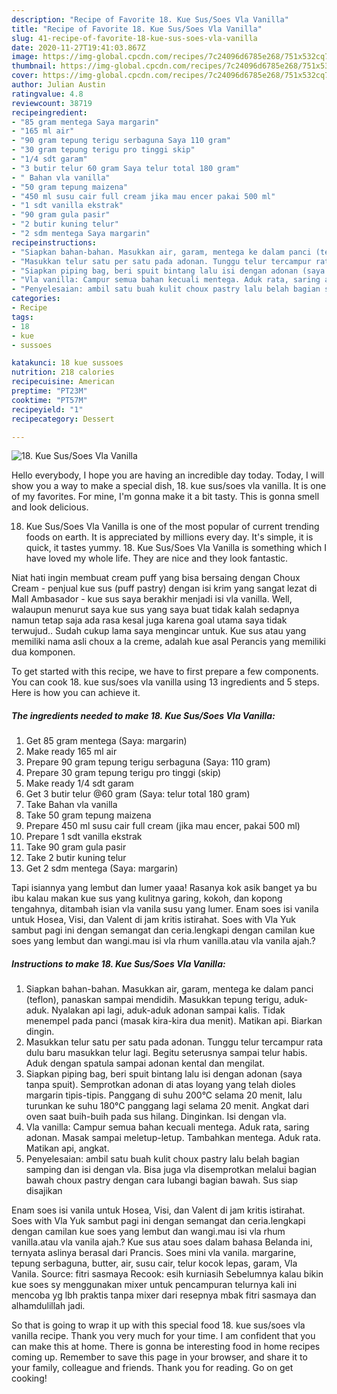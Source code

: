 ```yaml
---
description: "Recipe of Favorite 18. Kue Sus/Soes Vla Vanilla"
title: "Recipe of Favorite 18. Kue Sus/Soes Vla Vanilla"
slug: 41-recipe-of-favorite-18-kue-sus-soes-vla-vanilla
date: 2020-11-27T19:41:03.867Z
image: https://img-global.cpcdn.com/recipes/7c24096d6785e268/751x532cq70/18-kue-sussoes-vla-vanilla-foto-resep-utama.jpg
thumbnail: https://img-global.cpcdn.com/recipes/7c24096d6785e268/751x532cq70/18-kue-sussoes-vla-vanilla-foto-resep-utama.jpg
cover: https://img-global.cpcdn.com/recipes/7c24096d6785e268/751x532cq70/18-kue-sussoes-vla-vanilla-foto-resep-utama.jpg
author: Julian Austin
ratingvalue: 4.8
reviewcount: 38719
recipeingredient:
- "85 gram mentega Saya margarin"
- "165 ml air"
- "90 gram tepung terigu serbaguna Saya 110 gram"
- "30 gram tepung terigu pro tinggi skip"
- "1/4 sdt garam"
- "3 butir telur 60 gram Saya telur total 180 gram"
- " Bahan vla vanilla"
- "50 gram tepung maizena"
- "450 ml susu cair full cream jika mau encer pakai 500 ml"
- "1 sdt vanilla ekstrak"
- "90 gram gula pasir"
- "2 butir kuning telur"
- "2 sdm mentega Saya margarin"
recipeinstructions:
- "Siapkan bahan-bahan. Masukkan air, garam, mentega ke dalam panci (teflon), panaskan sampai mendidih. Masukkan tepung terigu, aduk-aduk. Nyalakan api lagi, aduk-aduk adonan sampai kalis. Tidak menempel pada panci (masak kira-kira dua menit). Matikan api. Biarkan dingin."
- "Masukkan telur satu per satu pada adonan. Tunggu telur tercampur rata dulu baru masukkan telur lagi. Begitu seterusnya sampai telur habis. Aduk dengan spatula sampai adonan kental dan mengilat."
- "Siapkan piping bag, beri spuit bintang lalu isi dengan adonan (saya tanpa spuit). Semprotkan adonan di atas loyang yang telah dioles margarin tipis-tipis. Panggang di suhu 200°C selama 20 menit, lalu turunkan ke suhu 180°C panggang lagi selama 20 menit. Angkat dari oven saat buih-buih pada sus hilang. Dinginkan. Isi dengan vla."
- "Vla vanilla: Campur semua bahan kecuali mentega. Aduk rata, saring adonan. Masak sampai meletup-letup. Tambahkan mentega. Aduk rata. Matikan api, angkat."
- "Penyelesaian: ambil satu buah kulit choux pastry lalu belah bagian samping dan isi dengan vla. Bisa juga vla disemprotkan melalui bagian bawah choux pastry dengan cara lubangi bagian bawah. Sus siap disajikan"
categories:
- Recipe
tags:
- 18
- kue
- sussoes

katakunci: 18 kue sussoes 
nutrition: 218 calories
recipecuisine: American
preptime: "PT23M"
cooktime: "PT57M"
recipeyield: "1"
recipecategory: Dessert

---
```



![18. Kue Sus/Soes Vla Vanilla](https://img-global.cpcdn.com/recipes/7c24096d6785e268/751x532cq70/18-kue-sussoes-vla-vanilla-foto-resep-utama.jpg)

Hello everybody, I hope you are having an incredible day today. Today, I will show you a way to make a special dish, 18. kue sus/soes vla vanilla. It is one of my favorites. For mine, I'm gonna make it a bit tasty. This is gonna smell and look delicious.

18. Kue Sus/Soes Vla Vanilla is one of the most popular of current trending foods on earth. It is appreciated by millions every day. It's simple, it is quick, it tastes yummy. 18. Kue Sus/Soes Vla Vanilla is something which I have loved my whole life. They are nice and they look fantastic.

Niat hati ingin membuat cream puff yang bisa bersaing dengan Choux Cream - penjual kue sus (puff pastry) dengan isi krim yang sangat lezat di Mall Ambasador - kue sus saya berakhir menjadi isi vla vanilla. Well, walaupun menurut saya kue sus yang saya buat tidak kalah sedapnya namun tetap saja ada rasa kesal juga karena goal utama saya tidak terwujud.. Sudah cukup lama saya mengincar untuk. Kue sus atau yang memiliki nama asli choux a la creme, adalah kue asal Perancis yang memiliki dua komponen.


To get started with this recipe, we have to first prepare a few components. You can cook 18. kue sus/soes vla vanilla using 13 ingredients and 5 steps. Here is how you can achieve it.

<!--inarticleads1-->

##### The ingredients needed to make 18. Kue Sus/Soes Vla Vanilla:

1. Get 85 gram mentega (Saya: margarin)
1. Make ready 165 ml air
1. Prepare 90 gram tepung terigu serbaguna (Saya: 110 gram)
1. Prepare 30 gram tepung terigu pro tinggi (skip)
1. Make ready 1/4 sdt garam
1. Get 3 butir telur @60 gram (Saya: telur total 180 gram)
1. Take  Bahan vla vanilla
1. Take 50 gram tepung maizena
1. Prepare 450 ml susu cair full cream (jika mau encer, pakai 500 ml)
1. Prepare 1 sdt vanilla ekstrak
1. Take 90 gram gula pasir
1. Take 2 butir kuning telur
1. Get 2 sdm mentega (Saya: margarin)


Tapi isiannya yang lembut dan lumer yaaa! Rasanya kok asik banget ya bu ibu kalau makan kue sus yang kulitnya garing, kokoh, dan kopong tengahnya, ditambah isian vla vanila susu yang lumer. Enam soes isi vanila untuk Hosea, Visi, dan Valent di jam kritis istirahat. Soes with Vla Yuk sambut pagi ini dengan semangat dan ceria.lengkapi dengan camilan kue soes yang lembut dan wangi.mau isi vla rhum vanilla.atau vla vanila ajah.? 

<!--inarticleads2-->

##### Instructions to make 18. Kue Sus/Soes Vla Vanilla:

1. Siapkan bahan-bahan. Masukkan air, garam, mentega ke dalam panci (teflon), panaskan sampai mendidih. Masukkan tepung terigu, aduk-aduk. Nyalakan api lagi, aduk-aduk adonan sampai kalis. Tidak menempel pada panci (masak kira-kira dua menit). Matikan api. Biarkan dingin.
1. Masukkan telur satu per satu pada adonan. Tunggu telur tercampur rata dulu baru masukkan telur lagi. Begitu seterusnya sampai telur habis. Aduk dengan spatula sampai adonan kental dan mengilat.
1. Siapkan piping bag, beri spuit bintang lalu isi dengan adonan (saya tanpa spuit). Semprotkan adonan di atas loyang yang telah dioles margarin tipis-tipis. Panggang di suhu 200°C selama 20 menit, lalu turunkan ke suhu 180°C panggang lagi selama 20 menit. Angkat dari oven saat buih-buih pada sus hilang. Dinginkan. Isi dengan vla.
1. Vla vanilla: Campur semua bahan kecuali mentega. Aduk rata, saring adonan. Masak sampai meletup-letup. Tambahkan mentega. Aduk rata. Matikan api, angkat.
1. Penyelesaian: ambil satu buah kulit choux pastry lalu belah bagian samping dan isi dengan vla. Bisa juga vla disemprotkan melalui bagian bawah choux pastry dengan cara lubangi bagian bawah. Sus siap disajikan


Enam soes isi vanila untuk Hosea, Visi, dan Valent di jam kritis istirahat. Soes with Vla Yuk sambut pagi ini dengan semangat dan ceria.lengkapi dengan camilan kue soes yang lembut dan wangi.mau isi vla rhum vanilla.atau vla vanila ajah.? Kue sus atau soes dalam bahasa Belanda ini, ternyata aslinya berasal dari Prancis. Soes mini vla vanila. margarine, tepung serbaguna, butter, air, susu cair, telur kocok lepas, garam, Vla Vanila. Source: fitri sasmaya Recook: esih kurniasih Sebelumnya kalau bikin kue soes sy menggunakan mixer untuk pencampuran telurnya kali ini mencoba yg lbh praktis tanpa mixer dari resepnya mbak fitri sasmaya dan alhamdulillah jadi. 

So that is going to wrap it up with this special food 18. kue sus/soes vla vanilla recipe. Thank you very much for your time. I am confident that you can make this at home. There is gonna be interesting food in home recipes coming up. Remember to save this page in your browser, and share it to your family, colleague and friends. Thank you for reading. Go on get cooking!
